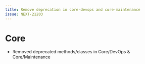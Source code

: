 ```yaml
---
title: Remove deprecation in core-devops and core-maintenance
issue: NEXT-21203
---
```

# Core
* Removed deprecated methods/classes in Core/DevOps & Core/Maintenance
